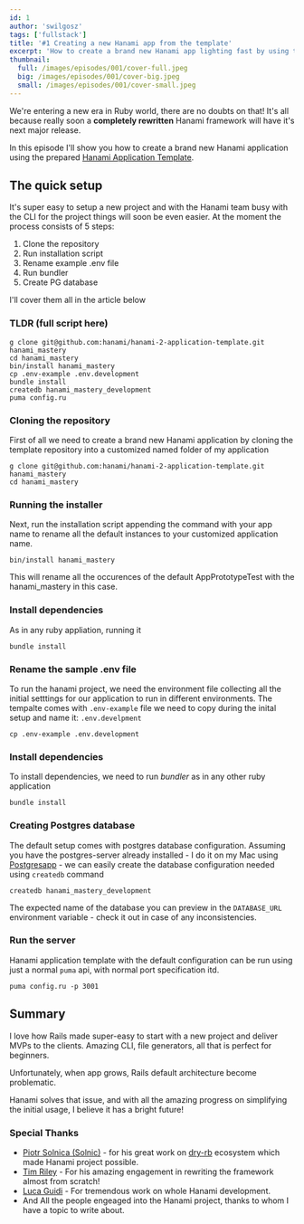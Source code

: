 ```yaml
---
id: 1
author: 'swilgosz'
tags: ['fullstack']
title: '#1 Creating a new Hanami app from the template'
excerpt: 'How to create a brand new Hanami app lighting fast by using the Hanami application template.'
thumbnail:
  full: /images/episodes/001/cover-full.jpeg
  big: /images/episodes/001/cover-big.jpeg
  small: /images/episodes/001/cover-small.jpeg
---
```


We're entering a new era in Ruby world, there are no doubts on that! It's all because really soon a **completely rewritten** Hanami framework will have it's next major release.

In this episode I'll show you how to create a brand new Hanami application using the prepared [Hanami Application Template](https://github.com/hanami/hanami-2-application-template).

## The quick setup

It's super easy to setup a new project and with the Hanami team busy with the CLI for the project things will soon be even easier. At the moment the process consists of 5 steps:


1. Clone the repository
2. Run installation script
3. Rename example .env file
4. Run bundler
5. Create PG database

I'll cover them all in the article below

### TLDR (full script here)

```shell
g clone git@github.com:hanami/hanami-2-application-template.git hanami_mastery
cd hanami_mastery
bin/install hanami_mastery
cp .env-example .env.development
bundle install
createdb hanami_mastery_development
puma config.ru
```

### Cloning the repository

First of all we need to create a brand new Hanami application by cloning the template repository into
a customized named folder of my application

```shell
g clone git@github.com:hanami/hanami-2-application-template.git hanami_mastery
cd hanami_mastery
```

### Running the installer

Next, run the installation script appending the command with your app name to rename all the default
instances to your customized application name.

```shell
bin/install hanami_mastery
```

This will rename all the occurences of the default AppPrototypeTest with the hanami_mastery in this case.

### Install dependencies

As in any ruby appliation, running it 

```shell
bundle install
```

### Rename the sample .env file

To run the hanami project, we need the environment file collecting all the initial setttings for
our application to run in different environments. The tempalte comes with `.env-example` file
we need to copy during the inital setup and name it: `.env.develpment`


```shell
cp .env-example .env.development
```

### Install dependencies

To install dependencies, we need to run _bundler_ as in any other ruby application

```shell
bundle install
```

### Creating Postgres database

The default setup comes with postgres database configuration. Assuming you have the postgres-server
already installed - I do it on my Mac using [Postgresapp](https://postgresapp.com/) - we can easily
create the database configuration needed using `createdb` command

```shell
createdb hanami_mastery_development
```

The expected name of the database you can preview in the `DATABASE_URL` environment variable - check it out in case of any inconsistencies.

### Run the server

Hanami application template with the default configuration can be run using just a normal `puma` api, with normal port specification itd.

```shell
puma config.ru -p 3001
```


## Summary

I love how Rails made super-easy to start with a new project and deliver MVPs to the clients. Amazing CLI, file generators, all that is perfect for beginners.

Unfortunately, when app grows, Rails default architecture become problematic.

Hanami solves that issue, and with all the amazing progress on simplifying the initial usage, I believe it has a bright future!

### Special Thanks

- [Piotr Solnica (Solnic)](https://github.com/solnic) - for his great work on [dry-rb](https://github.com/dry-rb) ecosystem which made Hanami project possible.
- [Tim Riley](https://timriley.info/) - For his amazing engagement in rewriting the framework almost from scratch!
- [Luca Guidi](https://lucaguidi.com/) - For tremendous work on whole Hanami development.
- And All the people engeaged into the Hanami project, thanks to whom I have a topic to write about.
